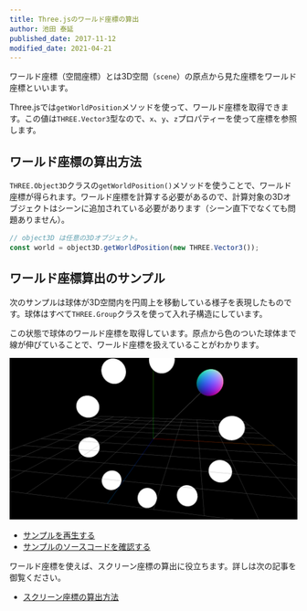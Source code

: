 ```yaml
---
title: Three.jsのワールド座標の算出
author: 池田 泰延
published_date: 2017-11-12
modified_date: 2021-04-21
---
```


ワールド座標（空間座標）とは3D空間（`scene`）の原点から見た座標をワールド座標といいます。

Three.jsでは`getWorldPosition`メソッドを使って、ワールド座標を取得できます。この値は`THREE.Vector3`型なので、`x`、`y`、`z`プロパティーを使って座標を参照します。

## ワールド座標の算出方法

`THREE.Object3D`クラスの`getWorldPosition()`メソッドを使うことで、ワールド座標が得られます。ワールド座標を計算する必要があるので、計算対象の3Dオブジェクトはシーンに追加されている必要があります（シーン直下でなくても問題ありません）。

```js
// object3D は任意の3Dオブジェクト。
const world = object3D.getWorldPosition(new THREE.Vector3());
```

##  ワールド座標算出のサンプル

次のサンプルは球体が3D空間内を円周上を移動している様子を表現したものです。球体はすべて`THREE.Group`クラスを使って入れ子構造にしています。

この状態で球体のワールド座標を取得しています。原点から色のついた球体まで線が伸びていることで、ワールド座標を扱えていることがわかります。

![](../imgs/position_world.png)

- [サンプルを再生する](https://ics-creative.github.io/tutorial-three/samples/position_world.html)
- [サンプルのソースコードを確認する](../samples/position_world.html)

ワールド座標を使えば、スクリーン座標の算出に役立ちます。詳しは次の記事を御覧ください。

- [スクリーン座標の算出方法](position_project.md)

